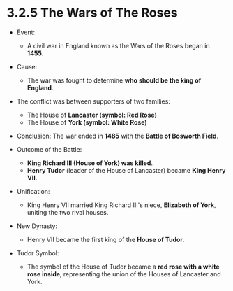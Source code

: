 # 3.2.5 The Wars of The Roses

- Event:
    - A civil war in England known as the Wars of the Roses began in **1455**.
- Cause:
    - The war was fought to determine **who should be the king of England**.
- The conflict was between supporters of two families:
    - The House of **Lancaster (symbol: Red Rose)**
    - The House of **York (symbol: White Rose)**

- Conclusion: The war ended in **1485** with the **Battle of Bosworth Field**.
- Outcome of the Battle:
    - **King Richard III (House of York) was killed**.
    - **Henry Tudor** (leader of the House of Lancaster) became **King Henry VII**.
- Unification:
    - King Henry VII married King Richard III's niece, **Elizabeth of York**, uniting the two rival houses.
- New Dynasty:
    - Henry VII became the first king of the **House of Tudor.**
- Tudor Symbol:
    - The symbol of the House of Tudor became a **red rose with a white rose inside**, representing the union of the Houses of Lancaster and York.